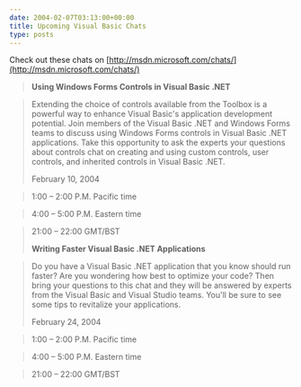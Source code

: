 ```yaml
---
date: 2004-02-07T03:13:00+00:00
title: Upcoming Visual Basic Chats
type: posts
---
```

Check out these chats on [http://msdn.microsoft.com/chats/](http://msdn.microsoft.com/chats/)

> **Using Windows Forms Controls in Visual Basic .NET**

>
> Extending the choice of controls available from the Toolbox is a powerful way to enhance Visual Basic's application development potential. Join members of the Visual Basic .NET and Windows Forms teams to discuss using Windows Forms controls in Visual Basic .NET applications. Take this opportunity to ask the experts your questions about controls chat on creating and using custom controls, user controls, and inherited controls in Visual Basic .NET.
>
> February 10, 2004

> 1:00 – 2:00 P.M. Pacific time

> 4:00 – 5:00 P.M. Eastern time

> 21:00 – 22:00 GMT/BST
>
> **Writing Faster Visual Basic .NET Applications**

> Do you have a Visual Basic .NET application that you know should run faster? Are you wondering how best to optimize your code? Then bring your questions to this chat and they will be answered by experts from the Visual Basic and Visual Studio teams. You'll be sure to see some tips to revitalize your applications.
>
> February 24, 2004

> 1:00 – 2:00 P.M. Pacific time

> 4:00 – 5:00 P.M. Eastern time

> 21:00 – 22:00 GMT/BST
